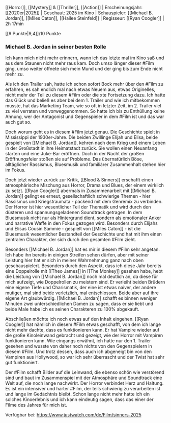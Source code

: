 
[[Horror]], [[Mystery]] & [[Thriller]], [[Action]] | Erscheinungsjahr: [[2020er|2025]] | Geschaut: 2025 im Kino | Schauspieler: [[Michael B. Jordan]], [[Miles Caton]], [[Hailee Steinfeld]] | Regisseur: [[Ryan Coogler]] | 2h 17min

[[9 Punkte|9,4]]/10 Punkte


### Michael B. Jordan in seiner besten Rolle

Ich kann mich nicht mehr erinnern, wann ich das letzte mal im Kino saß und aus dem Staunen nicht mehr raus kam. Doch umso länger dieser #Film ging, umso weiter öffnete sich mein Mund und der ging bis zum Ende nicht mehr zu.

Als ich den Trailer sah, hatte ich schon sofort Bock mehr über den #Film zu erfahren, es sah endlich mal nach etwas Neuem aus, etwas Originelles, nicht mehr der Teil zu diesem #Film oder die xte Fortsetzung dazu. Ich hatte das Glück und beließ es aber bei dem 1. Trailer und wie ich mitbekommen musste, hat das Marketing Team, wie so oft in letzter Zeit, im 2. Trailer viel zu viel verraten und vorweggenommen. So hatte ich bis zu Enthüllung keine Ahnung, wer der Antagonist und Gegenspieler in dem #Film ist und das war auch gut so.

Doch worum geht es in diesem #Film jetzt genau. Die Geschichte spielt in Mississippi der 1930er-Jahre. Die beiden Zwillinge Elijah und Elisa, beide gespielt von [[Michael B. Jordan]], kehren nach dem Krieg und einem Leben in der Großstadt in ihre Heimatstadt zurück. Sie wollen einen Neuanfang starten und eine Juke-Bar eröffnen. Doch in der Nacht der großen Eröffnungsfeier stoßen sie auf Probleme. Das übernatürlich Böse, alltäglicher Rassismus, Bluesmusik und familiärer Zusammenhalt stehen hier im Fokus.

Doch jetzt wieder zurück zur Kritik, [[Blood & Sinners]] erschafft einen atmosphärische Mischung aus Horror, Drama und Blues, der einem wirklich zu setzt. [[Ryan Coogler]] abermals in Zusammenarbeit mit [[Michael B. Jordan]] gelingt es erneut, gesellschaftlich schwierige Themen - hier Rassismus und Kriegstraumata - packend mit dem Genremix zu verbinden. Der Horror ist hier wesentlicher Teil der Thematik und wird durch den düsteren und spannungsgeladenen Soundtrack getragen. In dem Bluesmusik nicht nur als Hintergrund dient, sondern als emotionaler Anker und narrative Waffe in den Fokus gezogen wird. Besonders durch Elijahs und Elisas Cousin Sammie - gespielt von [[Miles Caton]] - ist die Bluesmusik wesentlicher Bestandteil der Geschichte und hat mit ihm einen zentralen Charakter, der sich durch den gesamten #Film zieht.

Besonders [[Michael B. Jordan]] hat es mir in diesem #Film sehr angetan. Ich habe ihn bereits in einigen Streifen sehen dürfen, aber mit seiner Leistung hier hat er sich in meiner Wahrnehmung ganz nach oben geschauspielert. Besonders durch den Aspekt, dass ich diese Jahr bereits eine Doppelrolle mit [[Theo James]] in [[The Monkey]] gesehen habe, hebt die Leistung von [[Michael B. Jordan]] noch mal deutlich an, da diese für mich aufzeigt, wie Doppelrollen zu meistern sind. Er verleiht beiden Brüdern eine eigene Tiefe und Charismatik, der eine ist etwas naiver, der andere mutiger, mal sind beide verletzlich, mal entschlossen. Beide aber auf ihre eigene Art glaubwürdig. [[Michael B. Jordan]] schafft es binnen weniger Minuten zwei unterschiedlichen Damen zu sagen, dass er sie liebt und beide Male habe ich es seinen Charakteren zu 100% abgekauft.

Abschließen möchte ich noch etwas auf den Inhalt eingehen. [[Ryan Coogler]] hat nämlich in diesem #Film etwas geschafft, von dem ich lange nicht mehr dachte, dass es funktionieren kann. Er hat Vampire wieder auf die große Kinoleinwand gebracht und gezeigt, wie der Horror mit Vampiren funktionieren kann. Wie eingangs erwähnt, ich hatte nur den 1. Trailer gesehen und wusste von daher noch nichts von den Gegenspielern in diesem #Film. Und trotz dessen, dass auch ich abgeneigt bin von den Vampiren aus Hollywood, so war ich sehr überrascht und der Twist hat sehr gut funktioniert.

Der #Film schafft Bilder auf die Leinwand, die ebenso schön wie verstörend sind und baut im Zusammenspiel mit der Atmosphäre und Soundtrack eine Welt auf, die noch lange nachwirkt. Der Horror verbindet Herz und Haltung. Es ist ein intensiver und harter #Film, der teils schwierig zu verarbeiten ist und lange im Gedächtnis bleibt. Schon lange nicht mehr hatte ich ein solches Kinoerlebnis und ich kann eindeutig sagen, dass das einer der Filme des Jahres für mich ist.


Verfügbar bei: https://www.justwatch.com/de/Film/sinners-2025
